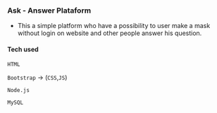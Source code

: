 ### Ask - Answer Plataform
 * This a simple platform who have a possibility to user make a mask without login on website and other people answer his question.

#### Tech used

`HTML`

`Bootstrap` -> (`CSS`,`JS`)

`Node.js`

`MySQL`
